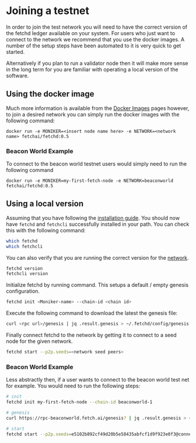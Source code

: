 # Joining a testnet

In order to join the test network you will need to have the correct version of the fetchd ledger available on your system. For users who just want to connect to the network we recommend that you use the docker images. A number of
the setup steps have been automated to it is very quick to get started.

Alternatively if you plan to run a validator node then it will make more sense in the long term for you are familiar with operating a local version of the software.

## Using the docker image

Much more information is available from the [Docker Images](../docker-images/) pages however, to join a desired network you can simply run the docker images with the following command:

    docker run -e MONIKER=<insert node name here> -e NETWORK=<network name> fetchai/fetchd:0.5

### Beacon World Example

To connect to the beacon world testnet users would simply need to run the following command

	docker run -e MONIKER=my-first-fetch-node -e NETWORK=beaconworld fetchai/fetchd:0.5

## Using a local version

Assuming that you have following the [installation guide](../building/). You should now have `fetchd` and `fetchcli` successfully installed in your path. You can check this with the following command:

```bash
which fetchd
which fetchcli
```

You can also verify that you are running the correct version for the [network](../networks/).

```bash
fetchd version
fetchcli version
```

Initialize fetchd by running command. This setups a default / empty genesis configuration.

```bash
fetchd init <Moniker-name> --chain-id <chain id>
```

Execute the following command to download the latest the genesis file:

```bash
curl <rpc url>/genesis | jq .result.genesis > ~/.fetchd/config/genesis.json`
```

Finally connect fetchd to the network by getting it to connect to a seed node for the given network.

```bash
fetchd start --p2p.seeds=<network seed peers>
```

### Beacon World Example

Less abstractly then, if a user wants to connect to the beacon world test net for example. You would need to run the following steps:


```bash
# init
fetchd init my-first-fetch-node --chain-id beaconworld-1

# genesis
curl https://rpc-beaconworld.fetch.ai/genesis? | jq .result.genesis > ~/.fetchd/config/genesis.json

# start
fetchd start --p2p.seeds=e5102b892cf49d20b5e58435abfcf1d9f923e0f3@connect-beaconworld.fetch.ai:36656
```
